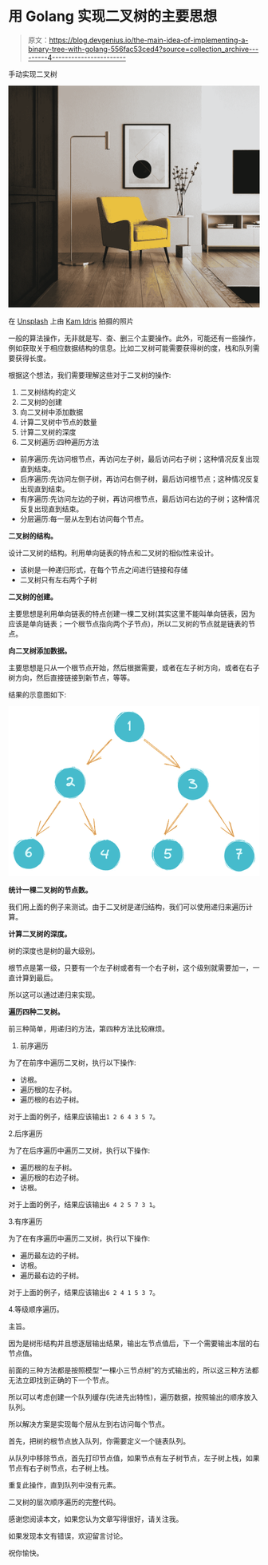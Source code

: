 # 用 Golang 实现二叉树的主要思想

> 原文：<https://blog.devgenius.io/the-main-idea-of-implementing-a-binary-tree-with-golang-556fac53ced4?source=collection_archive---------4----------------------->

手动实现二叉树

![](img/f79319d8534fef49fc65db1ef7bc2298.png)

在 [Unsplash](https://unsplash.com?utm_source=medium&utm_medium=referral) 上由 [Kam Idris](https://unsplash.com/@ka_idris?utm_source=medium&utm_medium=referral) 拍摄的照片

一般的算法操作，无非就是写、查、删三个主要操作。此外，可能还有一些操作，例如获取关于相应数据结构的信息。比如二叉树可能需要获得树的度，栈和队列需要获得长度。

根据这个想法，我们需要理解这些对于二叉树的操作:

1.  二叉树结构的定义
2.  二叉树的创建
3.  向二叉树中添加数据
4.  计算二叉树中节点的数量
5.  计算二叉树的深度
6.  二叉树遍历:四种遍历方法

*   前序遍历:先访问根节点，再访问左子树，最后访问右子树；这种情况反复出现直到结束。
*   后序遍历:先访问左侧子树，再访问右侧子树，最后访问根节点；这种情况反复出现直到结束。
*   有序遍历:先访问左边的子树，再访问根节点，最后访问右边的子树；这种情况反复出现直到结束。
*   分层遍历:每一层从左到右访问每个节点。

**二叉树的结构。**

设计二叉树的结构。利用单向链表的特点和二叉树的相似性来设计。

*   该树是一种递归形式，在每个节点之间进行链接和存储
*   二叉树只有左右两个子树

**二叉树的创建。**

主要思想是利用单向链表的特点创建一棵二叉树(其实这里不能叫单向链表，因为应该是单向链表；一个根节点指向两个子节点)，所以二叉树的节点就是链表的节点。

**向二叉树添加数据。**

主要思想是只从一个根节点开始，然后根据需要，或者在左子树方向，或者在右子树方向，然后直接链接到新节点，等等。

结果的示意图如下:

![](img/c3447409d5eda4f282b5f731a361dc10.png)

**统计一棵二叉树的节点数。**

我们用上面的例子来测试。由于二叉树是递归结构，我们可以使用递归来遍历计算。

**计算二叉树的深度。**

树的深度也是树的最大级别。

根节点是第一级，只要有一个左子树或者有一个右子树，这个级别就需要加一，一直计算到最后。

所以这可以通过递归来实现。

**遍历四种二叉树。**

前三种简单，用递归的方法，第四种方法比较麻烦。

1.  前序遍历

为了在前序中遍历二叉树，执行以下操作:

*   访根。
*   遍历根的左子树。
*   遍历根的右边子树。

对于上面的例子，结果应该输出`1 2 6 4 3 5 7`。

2.后序遍历

为了在后序遍历中遍历二叉树，执行以下操作:

*   遍历根的左子树。
*   遍历根的右边子树。
*   访根。

对于上面的例子，结果应该输出`6 4 2 5 7 3 1`。

3.有序遍历

为了在有序遍历中遍历二叉树，执行以下操作:

*   遍历最左边的子树。
*   访根。
*   遍历最右边的子树。

对于上面的例子，结果应该输出`6 2 4 1 5 3 7`。

4.等级顺序遍历。

主旨。

因为是树形结构并且想逐层输出结果，输出左节点值后，下一个需要输出本层的右节点值。

前面的三种方法都是按照模型“一棵小三节点树”的方式输出的，所以这三种方法都无法立即找到正确的下一个节点。

所以可以考虑创建一个队列缓存(先进先出特性)，遍历数据，按照输出的顺序放入队列。

所以解决方案是实现每个层从左到右访问每个节点。

首先，把树的根节点放入队列，你需要定义一个链表队列。

从队列中移除节点，首先打印节点值，如果节点有左子树节点，左子树上栈，如果节点有右子树节点，右子树上栈。

重复此操作，直到队列中没有元素。

二叉树的层次顺序遍历的完整代码。

感谢您阅读本文，如果您认为文章写得很好，请关注我。

如果发现本文有错误，欢迎留言讨论。

祝你愉快。